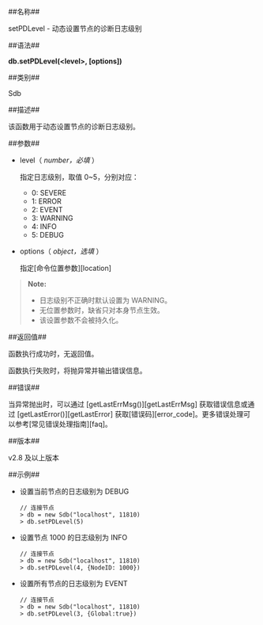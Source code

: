 ##名称##

setPDLevel - 动态设置节点的诊断日志级别

##语法##

**db.setPDLevel(\<level\>, [options])**

##类别##

Sdb

##描述##

该函数用于动态设置节点的诊断日志级别。

##参数##

- level（ *number，必填* ）

    指定日志级别，取值 0~5，分别对应：

    - 0: SEVERE
    - 1: ERROR
    - 2: EVENT
    - 3: WARNING
    - 4: INFO
    - 5: DEBUG

- options（ *object，选填* ）

    指定[命令位置参数][location]

> **Note:**
>
> * 日志级别不正确时默认设置为 WARNING。
> * 无位置参数时，缺省只对本身节点生效。
> * 该设置参数不会被持久化。

##返回值##

函数执行成功时，无返回值。

函数执行失败时，将抛异常并输出错误信息。

##错误##

当异常抛出时，可以通过 [getLastErrMsg()][getLastErrMsg] 获取错误信息或通过 [getLastError()][getLastError] 获取[错误码][error_code]。更多错误处理可以参考[常见错误处理指南][faq]。

##版本##

v2.8 及以上版本

##示例##

* 设置当前节点的日志级别为 DEBUG

    ```lang-javascript
    // 连接节点
    > db = new Sdb("localhost", 11810)
    > db.setPDLevel(5)
    ```

* 设置节点 1000 的日志级别为 INFO

    ```lang-javascript
    // 连接节点
    > db = new Sdb("localhost", 11810)
    > db.setPDLevel(4, {NodeID: 1000})
    ```

* 设置所有节点的日志级别为 EVENT

    ```lang-javascript
    // 连接节点
    > db = new Sdb("localhost", 11810)
    > db.setPDLevel(3, {Global:true})
    ```

[^_^]:
     本文使用的所有引用及链接
[location]:manual/Manual/Sequoiadb_Command/location.md
[getLastErrMsg]:manual/Manual/Sequoiadb_Command/Global/getLastErrMsg.md
[getLastError]:manual/Manual/Sequoiadb_Command/Global/getLastError.md
[faq]:manual/FAQ/faq_sdb.md
[error_code]:manual/Manual/Sequoiadb_error_code.md